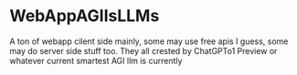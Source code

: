# WebAppAGIIsLLMs
A ton of webapp cilent side mainly, some may use free apis I guess, some may do server side stuff too. They all crested by ChatGPTo1 Preview or whatever current smartest AGI llm is currently 
